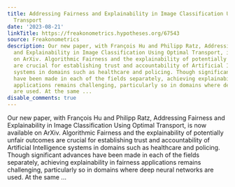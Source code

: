 ```yaml
---
title: Addressing Fairness and Explainability in Image Classification Using Optimal
  Transport
date: '2023-08-21'
linkTitle: https://freakonometrics.hypotheses.org/67543
source: Freakonometrics
description: Our new paper, with François Hu and Philipp Ratz, Addressing Fairness
  and Explainability in Image Classification Using Optimal Transport, is now available
  on ArXiv. Algorithmic Fairness and the explainability of potentially unfair outcomes
  are crucial for establishing trust and accountability of Artificial Intelligence
  systems in domains such as healthcare and policing. Though significant advances
  have been made in each of the fields separately, achieving explainability in fairness
  applications remains challenging, particularly so in domains where deep neural networks
  are used. At the same ...
disable_comments: true
---
```

Our new paper, with François Hu and Philipp Ratz, Addressing Fairness and Explainability in Image Classification Using Optimal Transport, is now available on ArXiv. Algorithmic Fairness and the explainability of potentially unfair outcomes are crucial for establishing trust and accountability of Artificial Intelligence systems in domains such as healthcare and policing. Though significant advances have been made in each of the fields separately, achieving explainability in fairness applications remains challenging, particularly so in domains where deep neural networks are used. At the same ...